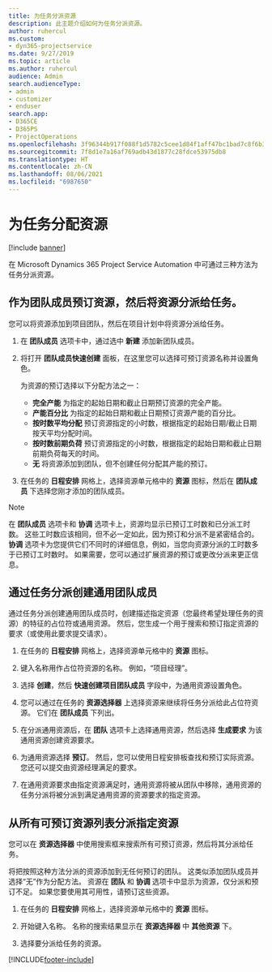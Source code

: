 ```yaml
---
title: 为任务分派资源
description: 此主题介绍如何为任务分派资源。
author: ruhercul
ms.custom:
- dyn365-projectservice
ms.date: 9/27/2019
ms.topic: article
ms.author: ruhercul
audience: Admin
search.audienceType:
- admin
- customizer
- enduser
search.app:
- D365CE
- D365PS
- ProjectOperations
ms.openlocfilehash: 3f96344b917f088f1d5782c5cee1d84f1aff47bc1bad7c8f6b33307d1df340fa
ms.sourcegitcommit: 7f8d1e7a16af769adb43d1877c28fdce53975db8
ms.translationtype: HT
ms.contentlocale: zh-CN
ms.lasthandoff: 08/06/2021
ms.locfileid: "6987650"
---
```

# <a name="assign-a-resource-to-a-task"></a>为任务分配资源

[!include [banner](../includes/psa-now-project-operations.md)]

在 Microsoft Dynamics 365 Project Service Automation 中可通过三种方法为任务分派资源。

## <a name="book-a-resource-as-a-team-member-and-then-assign-the-resource-to-a-task"></a>作为团队成员预订资源，然后将资源分派给任务。

您可以将资源添加到项目团队，然后在项目计划中将资源分派给任务。

1. 在 **团队成员** 选项卡中，通过选中 **新建** 添加新团队成员。 

2. 将打开 **团队成员快速创建** 面板，在这里您可以选择可预订资源名称并设置角色。 

    为资源的预订选择以下分配方法之一：

    - **完全产能** 为指定的起始日期和截止日期预订资源的完全产能。
    - **产能百分比** 为指定的起始日期和截止日期预订资源产能的百分比。
    - **按时数平均分配** 预订资源指定的小时数，根据指定的起始日期/截止日期按天平均分配时间。
    - **按时数前期负荷** 预订资源指定的小时数，根据指定的起始日期和截止日期前期负荷每天的时间。
    - **无** 将资源添加到团队，但不创建任何分配其产能的预订。

3. 在任务的 **日程安排** 网格上，选择资源单元格中的 **资源** 图标，然后在 **团队成员** 下选择您刚才添加的团队成员。 

> [!NOTE]
> 在 **团队成员** 选项卡和 **协调** 选项卡上，资源均显示已预订工时数和已分派工时数。 这些工时数应该相同，但不必一定如此，因为预订和分派不是紧密结合的。 **协调** 选项卡为您提供它们不同时的详细信息，例如，当您向资源分派的工时数多于已预订工时数时。 如果需要，您可以通过扩展资源的预订或更改分派来更正信息。

## <a name="create-a-generic-team-member-through-task-assignment"></a>通过任务分派创建通用团队成员

通过任务分派创建通用团队成员时，创建描述指定资源（您最终希望处理任务的资源）的特征的占位符或通用资源。 然后，您生成一个用于搜索和预订指定资源的要求（或使用此要求提交请求）。

1. 在任务的 **日程安排** 网格上，选择资源单元格中的 **资源** 图标。

2. 键入名称用作占位符资源的名称。 例如，“项目经理”。

3. 选择 **创建**，然后 **快速创建项目团队成员** 字段中，为通用资源设置角色。

4. 您可以通过在任务的 **资源选择器** 上选择资源来继续将任务分派给此占位符资源。 它们在 **团队成员** 下列出。

5. 在分派通用资源后，在 **团队** 选项卡上选择通用资源，然后选择 **生成要求** 为该通用资源创建资源要求。

6. 为通用资源选择 **预订**。 然后，您可以使用日程安排板查找和预订实际资源。 您还可以提交由资源经理满足的要求。

7. 在通用资源要求由指定资源满足时，通用资源将被从团队中移除，通用资源的任务分派将被分派到满足通用资源的资源要求的指定资源。

## <a name="assign-a-named-resource-from-the-list-of-all-bookable-resources"></a>从所有可预订资源列表分派指定资源

您可以在 **资源选择器** 中使用搜索框来搜索所有可预订资源，然后将其分派给任务。

将把按照这种方法分派的资源添加到无任何预订的团队。 这类似添加团队成员并选择“无”作为分配方法。 资源在 **团队** 和 **协调** 选项卡中显示为资源，仅分派和预订不足。 如果您要使用其可用性，请预订这些资源。

1. 在任务的 **日程安排** 网格上，选择资源单元格中的 **资源** 图标。

2. 开始键入名称。 名称的搜索结果显示在 **资源选择器** 中 **其他资源** 下。

3. 选择要分派给任务的资源。



[!INCLUDE[footer-include](../includes/footer-banner.md)]